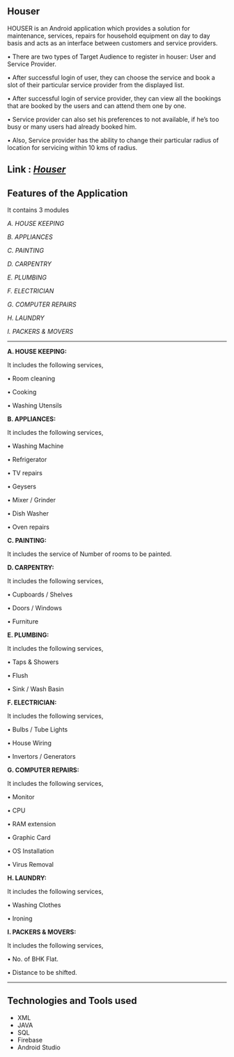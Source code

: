 ## Houser

HOUSER is an Android application which provides a solution for maintenance, services, repairs for household equipment on day to day basis and acts as an interface between customers and service providers.

•	There are two types of Target Audience to register in houser: User and Service Provider.

• After successful login of user, they can choose the service and book a slot of their particular service provider from the displayed list.

• After successful login of service provider, they can view all the bookings that are booked by the users and can attend them one by one.

• Service provider can also set his preferences to not available, if he’s too busy or many users had already booked him.

•	Also, Service provider has the ability to change their particular radius of location for servicing within 10 kms of radius.

## Link : _[Houser](https://github.com/avinashganguri/houser)_

## Features of the Application

It contains 3 modules

_A. HOUSE KEEPING_

_B. APPLIANCES_

_C. PAINTING_

_D. CARPENTRY_

_E. PLUMBING_

_F. ELECTRICIAN_

_G. COMPUTER REPAIRS_

_H. LAUNDRY_

_I. PACKERS & MOVERS_

--------------------------------------------

**A. HOUSE KEEPING:**

It includes the following services,

•	Room cleaning

•	Cooking

•	Washing Utensils


**B. APPLIANCES:**

It includes the following services,

•	Washing Machine

•	Refrigerator

•	TV repairs

•	Geysers

•	Mixer / Grinder

•	Dish Washer

•	Oven repairs


**C. PAINTING:**

It includes the service of Number of rooms to be painted.


**D. CARPENTRY:**

It includes the following services,

•	Cupboards / Shelves

•	Doors / Windows

•	Furniture


**E. PLUMBING:**

It includes the following services,

•	Taps & Showers

•	Flush

•	Sink / Wash Basin


**F. ELECTRICIAN:**

It includes the following services,

•	Bulbs / Tube Lights

•	House Wiring

•	Invertors / Generators


**G. COMPUTER REPAIRS:**

It includes the following services,

•	Monitor

•	CPU

•	RAM extension

•	Graphic Card

•	OS Installation

•	Virus Removal


**H. LAUNDRY:**

It includes the following services,

•	Washing Clothes

•	Ironing


**I. PACKERS & MOVERS:**

It includes the following services,

•	No. of BHK Flat.

•	Distance to be shifted.


--------------------------------------------

## Technologies and Tools used

- XML
- JAVA
- SQL
- Firebase
- Android Studio
